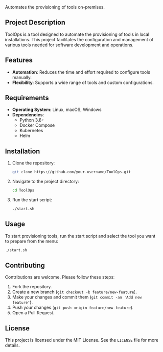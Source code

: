 Automates the provisioning of tools on-premises.

## Project Description

ToolOps is a tool designed to automate the provisioning of tools in local installations. This project facilitates the configuration and management of various tools needed for software development and operations.

## Features

- **Automation**: Reduces the time and effort required to configure tools manually.
- **Flexibility**: Supports a wide range of tools and custom configurations.

## Requirements

- **Operating System**: Linux, macOS, Windows
- **Dependencies**: 
    - Python 3.8+
    - Docker Compose
    - Kubernetes
    - Helm

## Installation

1. Clone the repository:
    ```bash
    git clone https://github.com/your-username/ToolOps.git
    ```
2. Navigate to the project directory:
    ```bash
    cd ToolOps
    ```
3. Run the start script:
    ```bash
    ./start.sh
    ```

## Usage

To start provisioning tools, run the start script and select the tool you want to prepare from the menu:
```bash
./start.sh
```

## Contributing

Contributions are welcome. Please follow these steps:
1. Fork the repository.
2. Create a new branch (`git checkout -b feature/new-feature`).
3. Make your changes and commit them (`git commit -am 'Add new feature'`).
4. Push your changes (`git push origin feature/new-feature`).
5. Open a Pull Request.

## License

This project is licensed under the MIT License. See the `LICENSE` file for more details.

